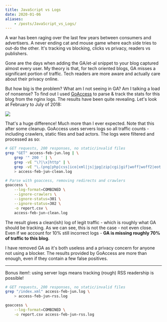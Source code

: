 ```yaml
---
title: JavaScript vs Logs
date: 2020-01-06
aliases:
    - /posts/JavaScript_vs_Logs/
---
```


A war has been raging over the last few years between consumers and advertisers. A never ending cat and mouse game where each side tries to out-do the other. It's tracking vs blocking, clicks vs privacy, readers vs publishers.

Gone are the days when adding the GA/et-al snippet to your blog captured almost every user. My theory is that, for tech oriented blogs, GA misses a significant portion of traffic. Tech readers are more aware and actually care about their privacy online.

But how big is the problem? What am I not seeing in GA? Am I talking a load of nonsense? To find out I used [GoAccess](https://goaccess.io/) to parse & track the stats for this blog from the nginx logs. The results have been quite revealing. Let's look at February to July of 2018:

![](/img/posts/javascript_vs_logs/ga_vs_goaccess.png)

That's a huge difference! Much more than I ever expected. Note that this after some cleanup. GoAccess uses servers logs so all traffic counts - including crawlers, static files and bad actors. The logs were filtered and processed as so:

```sh
# GET requests, 200 responses, no static/invalid files
grep "GET" access-feb-jun.log | \
    grep '" 200 ' | \
    grep -vE "\?|\x|http" | \
    grep -vE "\.(png|php|css|ico|xml|js|jpg|zip|cgi|gif|woff|woff2|eot|svg|ttf)" \
    > access-feb-jun-clean.log

# Parse with goaccess, removing redirects and crawlers
goaccess \
    --log-format=COMBINED \
    --ignore-crawlers \
    --ignore-status=301 \
    --ignore-status=302 \
    -o report.csv \
    access-feb-jun-clean.log
```

The result gives a clean(ish) log of legit traffic - which is roughly what GA should be tracking. As we can see, this is not the case - not even close. Even if we account for 10% still incorrect logs - **GA is missing roughly 70% of traffic to this blog**.

I have removed GA as it's both useless and a privacy concern for anyone not using a blocker. The results provided by GoAccess are more than enough, even if they contain a few false positives.

---

Bonus item!: using server logs means tracking (rough) RSS readership is possible!

```sh
# GET requests, 200 responses, no static/invalid files
grep "/index.xml" access-feb-jun.log \
    > access-feb-jun-rss.log

goaccess \
    --log-format=COMBINED \
    -o report.csv access-feb-jun-rss.log
```
